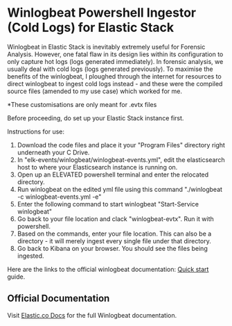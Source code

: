 # Winlogbeat Powershell Ingestor (Cold Logs) for Elastic Stack

Winlogbeat in Elastic Stack is inevitably extremely useful for Forensic Analysis. However, one fatal flaw in its design lies within its configuration to only capture hot logs (logs generated immediately). In forensic analysis, we usually deal with cold logs (logs generated previously). To maximise the benefits of the winlogbeat, I ploughed through the internet for resources to direct winlogbeat to ingest cold logs instead - and these were the compiled source files (amended to my use case) which worked for me. 

*These customisations are only meant for .evtx files 

Before proceeding, do set up your Elastic Stack instance first.

Instructions for use: 
1. Download the code files and place it your "Program Files" directory right underneath your C Drive. 
2. In "elk-events/winlogbeat/winlogbeat-events.yml", edit the elasticsearch host to where your Elasticsearch instance is running on. 
3. Open up an ELEVATED powershell terminal and enter the relocated directory. 
4. Run winlogbeat on the edited yml file using this command "./winlogbeat -c winlogbeat-events.yml -e"
5. Enter the following command to start winlogbeat "Start-Service winlogbeat"
6. Go back to your file location and clack "winlogbeat-evtx". Run it with powershell.
7. Based on the commands, enter your file location. This can also be a directory - it will merely ingest every single file under that directory. 
8. Go back to Kibana on your browser. You should see the files being ingested. 

Here are the links to the official winlogbeat documentation: 
[Quick start](https://www.elastic.co/guide/en/beats/winlogbeat/7.13/winlogbeat-installation-configuration.html) guide.

## Official Documentation

Visit [Elastic.co Docs](https://www.elastic.co/guide/en/beats/winlogbeat/7.13/index.html)
for the full Winlogbeat documentation.